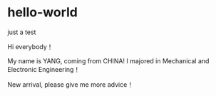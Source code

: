 # hello-world
just a test

Hi everybody！

My name is YANG, coming from CHINA! I majored in Mechanical and Electronic Engineering！

New arrival, please give me more advice！

